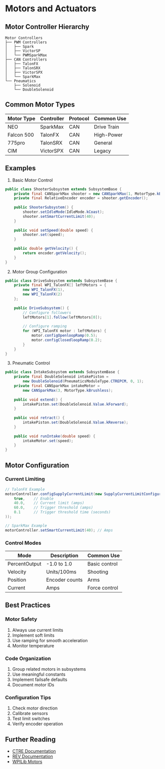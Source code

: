 # Motors and Actuators

## Motor Controller Hierarchy
```
Motor Controllers
├── PWM Controllers
│   ├── Spark
│   ├── VictorSP
│   └── PWMSparkMax
├── CAN Controllers
│   ├── TalonFX
│   ├── TalonSRX
│   ├── VictorSPX
│   └── SparkMax
└── Pneumatics
    ├── Solenoid
    └── DoubleSolenoid
```

## Common Motor Types

| Motor Type | Controller | Protocol | Common Use |
|------------|------------|----------|------------|
| NEO        | SparkMax   | CAN      | Drive Train |
| Falcon 500 | TalonFX    | CAN      | High-Power |
| 775pro     | TalonSRX   | CAN      | General    |
| CIM        | VictorSPX  | CAN      | Legacy     |

## Examples

1. Basic Motor Control
```java
public class ShooterSubsystem extends SubsystemBase {
    private final CANSparkMax shooter = new CANSparkMax(1, MotorType.kBrushless);
    private final RelativeEncoder encoder = shooter.getEncoder();
    
    public ShooterSubsystem() {
        shooter.setIdleMode(IdleMode.kCoast);
        shooter.setSmartCurrentLimit(40);
    }
    
    public void setSpeed(double speed) {
        shooter.set(speed);
    }
    
    public double getVelocity() {
        return encoder.getVelocity();
    }
}
```

2. Motor Group Configuration
```java
public class DriveSubsystem extends SubsystemBase {
    private final WPI_TalonFX[] leftMotors = {
        new WPI_TalonFX(1),
        new WPI_TalonFX(2)
    };
    
    public DriveSubsystem() {
        // Configure followers
        leftMotors[1].follow(leftMotors[0]);
        
        // Configure ramping
        for (WPI_TalonFX motor : leftMotors) {
            motor.configOpenloopRamp(0.5);
            motor.configClosedloopRamp(0.2);
        }
    }
}
```

3. Pneumatic Control
```java
public class IntakeSubsystem extends SubsystemBase {
    private final DoubleSolenoid intakePiston = 
        new DoubleSolenoid(PneumaticsModuleType.CTREPCM, 0, 1);
    private final CANSparkMax intakeMotor = 
        new CANSparkMax(3, MotorType.kBrushless);
    
    public void extend() {
        intakePiston.set(DoubleSolenoid.Value.kForward);
    }
    
    public void retract() {
        intakePiston.set(DoubleSolenoid.Value.kReverse);
    }
    
    public void runIntake(double speed) {
        intakeMotor.set(speed);
    }
}
```

## Motor Configuration

### Current Limiting
```java
// TalonFX Example
motorController.configSupplyCurrentLimit(new SupplyCurrentLimitConfiguration(
    true,    // Enable
    40.0,    // Current limit (amps)
    60.0,    // Trigger threshold (amps)
    0.1      // Trigger threshold time (seconds)
));

// SparkMax Example
motorController.setSmartCurrentLimit(40); // Amps
```

### Control Modes
| Mode | Description | Common Use |
|------|-------------|------------|
| PercentOutput | -1.0 to 1.0 | Basic control |
| Velocity | Units/100ms | Shooting |
| Position | Encoder counts | Arms |
| Current | Amps | Force control |

## Best Practices

### Motor Safety
1. Always use current limits
2. Implement soft limits
3. Use ramping for smooth acceleration
4. Monitor temperature

### Code Organization
1. Group related motors in subsystems
2. Use meaningful constants
3. Implement failsafe defaults
4. Document motor IDs

### Configuration Tips
1. Check motor direction
2. Calibrate sensors
3. Test limit switches
4. Verify encoder operation

## Further Reading
- [CTRE Documentation](https://docs.ctre-phoenix.com/)
- [REV Documentation](https://docs.revrobotics.com/)
- [WPILib Motors](https://docs.wpilib.org/en/stable/docs/hardware/hardware-basics/motors.html)
